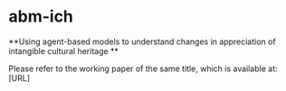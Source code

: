 # abm-ich
**Using agent-based models to understand changes in appreciation of intangible cultural heritage
**

Please refer to the working paper of the same title, which is available at: [URL]
